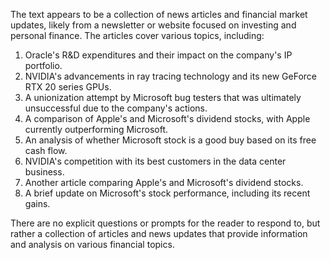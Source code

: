 The text appears to be a collection of news articles and financial market updates, likely from a newsletter or website focused on investing and personal finance. The articles cover various topics, including:

1. Oracle's R&D expenditures and their impact on the company's IP portfolio.
2. NVIDIA's advancements in ray tracing technology and its new GeForce RTX 20 series GPUs.
3. A unionization attempt by Microsoft bug testers that was ultimately unsuccessful due to the company's actions.
4. A comparison of Apple's and Microsoft's dividend stocks, with Apple currently outperforming Microsoft.
5. An analysis of whether Microsoft stock is a good buy based on its free cash flow.
6. NVIDIA's competition with its best customers in the data center business.
7. Another article comparing Apple's and Microsoft's dividend stocks.
8. A brief update on Microsoft's stock performance, including its recent gains.

There are no explicit questions or prompts for the reader to respond to, but rather a collection of articles and news updates that provide information and analysis on various financial topics.
